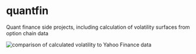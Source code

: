 # quantfin
Quant finance side projects, including calculation of volatility surfaces from option chain data

![comparison of calculated volatility to Yahoo Finance data](https://github.com/florianst/quantfin/blob/main/put_comparison.png?raw=true)

